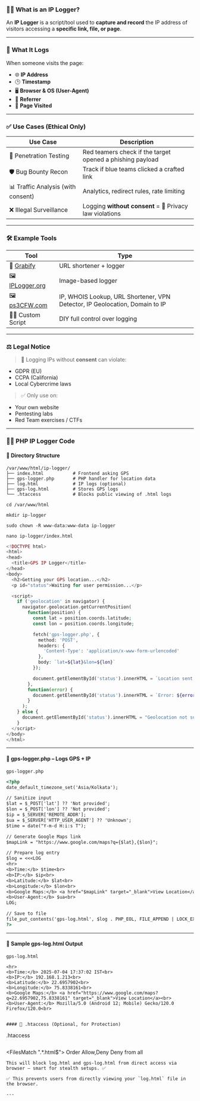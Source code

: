 

### 🕵️‍♂️ **What is an IP Logger?**

An **IP Logger** is a script/tool used to **capture and record** the IP address of visitors accessing a **specific link, file, or page**.

---

### 🧠 **What It Logs**

When someone visits the page:

* 🌐 **IP Address**
* 🕒 **Timestamp**
* 🖥️ **Browser & OS (User-Agent)**
* 🔗 **Referrer**
* 📄 **Page Visited**

---

### ✅ **Use Cases (Ethical Only)**

| Use Case                           | Description                                               |
| ---------------------------------- | --------------------------------------------------------- |
| 🎯 Penetration Testing             | Red teamers check if the target opened a phishing payload |
| 🛡️ Bug Bounty Recon               | Track if blue teams clicked a crafted link                |
| 📊 Traffic Analysis (with consent) | Analytics, redirect rules, rate limiting                  |
| ❌ Illegal Surveillance             | Logging **without consent** = 🚫 Privacy law violations   |

---

### 🛠️ **Example Tools**

| Tool                | Type                          |
| ------------------- | ----------------------------- |
| 🔗 [Grabify](https://grabify.link/#google_vignette)           | URL shortener + logger        |
| 🖼️ [IPLogger.org](https://iplogger.org/)    | Image-based logger            |
| 🖼️ [ps3CFW.com](https://ps3cfw.com/)   | IP, WHOIS Lookup, URL Shortener, VPN Detector, IP Geolocation, Domain to IP      |
| 🧑‍💻 Custom Script | DIY full control over logging |

---

### ⚖️ **Legal Notice**

> 🚨 Logging IPs without **consent** can violate:

* GDPR (EU)
* CCPA (California)
* Local Cybercrime laws

> ✅ Only use on:

* Your own website
* Pentesting labs
* Red Team exercises / CTFs

---

### 🧑‍💻 **PHP IP Logger Code**

#### 📂 Directory Structure

```
/var/www/html/ip-logger/
├── index.html           # Frontend asking GPS
├── gps-logger.php       # PHP handler for location data
├── log.html             # IP logs (optional)
├── gps-log.html         # Stores GPS logs
└── .htaccess            # Blocks public viewing of .html logs
```
```
cd /var/www/html
```
```
mkdir ip-logger
```
```
sudo chown -R www-data:www-data ip-logger
```
```
nano ip-logger/index.html
```
```php
<!DOCTYPE html>
<html>
<head>
  <title>GPS IP Logger</title>
</head>
<body>
  <h2>Getting your GPS location...</h2>
  <p id="status">Waiting for user permission...</p>

  <script>
    if ('geolocation' in navigator) {
      navigator.geolocation.getCurrentPosition(
        function(position) {
          const lat = position.coords.latitude;
          const lon = position.coords.longitude;

          fetch('gps-logger.php', {
            method: 'POST',
            headers: {
              'Content-Type': 'application/x-www-form-urlencoded'
            },
            body: `lat=${lat}&lon=${lon}`
          });

          document.getElementById('status').innerHTML = `Location sent: ${lat}, ${lon}`;
        },
        function(error) {
          document.getElementById('status').innerHTML = `Error: ${error.message}`;
        }
      );
    } else {
      document.getElementById('status').innerHTML = "Geolocation not supported by your browser.";
    }
  </script>
</body>
</html>


```

---

#### 🧾 gps-logger.php – Logs GPS + IP
```
gps-logger.php
```

```html
<?php
date_default_timezone_set('Asia/Kolkata');

// Sanitize input
$lat = $_POST['lat'] ?? 'Not provided';
$lon = $_POST['lon'] ?? 'Not provided';
$ip = $_SERVER['REMOTE_ADDR'];
$ua = $_SERVER['HTTP_USER_AGENT'] ?? 'Unknown';
$time = date("Y-m-d H:i:s T");

// Generate Google Maps link
$mapLink = "https://www.google.com/maps?q={$lat},{$lon}";

// Prepare log entry
$log = <<<LOG
<hr>
<b>Time:</b> $time<br>
<b>IP:</b> $ip<br>
<b>Latitude:</b> $lat<br>
<b>Longitude:</b> $lon<br>
<b>Google Maps:</b> <a href="$mapLink" target="_blank">View Location</a><br>
<b>User-Agent:</b> $ua<br>
LOG;

// Save to file
file_put_contents('gps-log.html', $log . PHP_EOL, FILE_APPEND | LOCK_EX);
?>

```

---
#### 📌 Sample gps-log.html Output
```
gps-log.html
```
```
<hr>
<b>Time:</b> 2025-07-04 17:37:02 IST<br>
<b>IP:</b> 192.168.1.213<br>
<b>Latitude:</b> 22.6957902<br>
<b>Longitude:</b> 75.8338161<br>
<b>Google Maps:</b> <a href="https://www.google.com/maps?q=22.6957902,75.8338161" target="_blank">View Location</a><br>
<b>User-Agent:</b> Mozilla/5.0 (Android 12; Mobile) Gecko/120.0 Firefox/120.0<br>

```


```

#### 🔐 .htaccess (Optional, for Protection)

```
.htaccess
```

```
<FilesMatch ".*\.html$">
    Order Allow,Deny
    Deny from all
</FilesMatch>

```
This will block log.html and gps-log.html from direct access via browser — smart for stealth setups. ✅

✅ This prevents users from directly viewing your `log.html` file in the browser.

---
